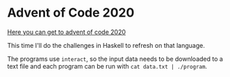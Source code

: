 # Advent of Code 2020
[Here you can get to advent of code 2020](https://adventofcode.com/2020)

This time I'll do the challenges in Haskell to refresh on that language.

The programs use `interact`, so the input data needs to be downloaded to a text file and each program can be run with `cat data.txt | ./program`.